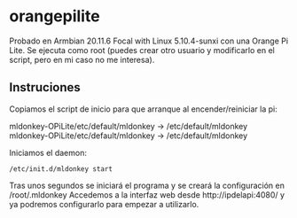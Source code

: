 # orangepilite
 Probado en Armbian 20.11.6 Focal with Linux 5.10.4-sunxi con una Orange Pi Lite. Se ejecuta como root (puedes crear otro usuario y modificarlo en el script, pero en mi caso no me interesa).
 
## Instruciones
Copiamos el script de inicio para que arranque al encender/reiniciar la pi:

mldonkey-OPiLite/etc/default/mldonkey → /etc/default/mldonkey  
mldonkey-OPiLite/etc/default/mldonkey → /etc/default/mldonkey  

Iniciamos el daemon:

    /etc/init.d/mldonkey start
Tras unos segundos se iniciará el programa y se creará la configuración en /root/.mldonkey
Accedemos a la interfaz web desde http://ipdelapi:4080/ y ya podremos configurarlo para empezar a utilizarlo.
